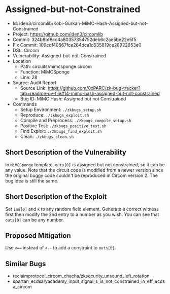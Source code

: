 # Assigned-but-not-Constrained

* Id: iden3/circomlib/Kobi-Gurkan-MiMC-Hash-Assigned-but-not-Constrained
* Project: https://github.com/iden3/circomlib
* Commit: 324b8bf8cc4a80357354752deb6c2ae5be22e5f5
* Fix Commit: 109cdf40567fce284dca1d535819ce28922653e0
* DSL: Circom
* Vulnerability: Assigned-but-not-Constrained
* Location
  - Path: circuits/mimcsponge.circom
  - Function: MiMCSponge
  - Line: 28
* Source: Audit Report
  - Source Link: https://github.com/0xPARC/zk-bug-tracker?tab=readme-ov-file#14-mimc-hash-assigned-but-not-constrained
  - Bug ID: MiMC Hash: Assigned but not Constrained
* Commands
  - Setup Environment: `./zkbugs_setup.sh`
  - Reproduce: `./zkbugs_exploit.sh`
  - Compile and Preprocess: `./zkbugs_compile_setup.sh`
  - Positive Test: `./zkbugs_positive_test.sh`
  - Find Exploit: `./zkbugs_find_exploit.sh`
  - Clean: `./zkbugs_clean.sh`

## Short Description of the Vulnerability

In `MiMCSponge` template, `outs[0]` is assigned but not constrained, so it can be any value. Note that the circuit code is modified from a newer version since the original buggy code couldn't be reproduced in Circom version 2. The bug idea is still the same.

## Short Description of the Exploit

Set `ins[0]` and `k` to any random field element. Generate a correct witness first then modify the 2nd entry to a number as you wish. You can see that `outs[0]` can be any number.

## Proposed Mitigation

Use `<==` instead of `<--` to add a constraint to `outs[0]`.

## Similar Bugs

* reclaimprotocol_circom_chacha/zksecurity_unsound_left_rotation
* spartan_ecdsa/yacademy_input_signal_s_is_not_constrained_in_eff_ecdsa_circom
